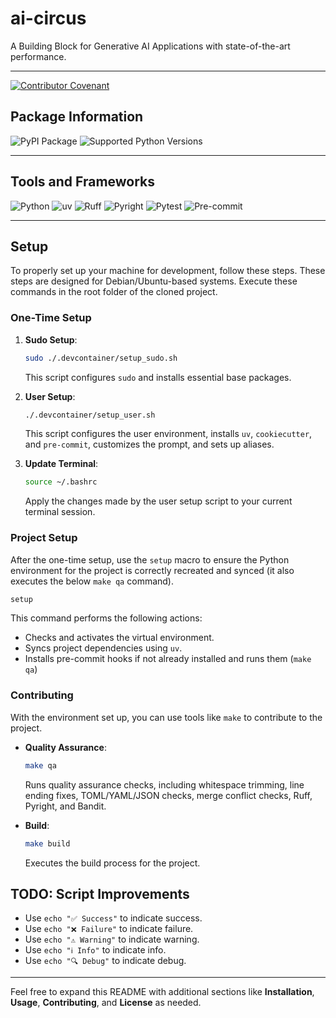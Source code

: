 # ai-circus

A Building Block for Generative AI Applications with state-of-the-art performance.

---
[![Contributor Covenant](https://img.shields.io/badge/Contributor%20Covenant-2.1-4baaaa.svg)](code_of_conduct.md)

## Package Information

![PyPI Package](https://img.shields.io/badge/Package%20Version-0.0.1-green?style=for-the-badge)
![Supported Python Versions](https://img.shields.io/badge/Supported%20Python%20Versions-3.13%2B-blue?style=for-the-badge)

---

## Tools and Frameworks


![Python](https://img.shields.io/badge/Python-3776AB?style=for-the-badge&logo=python&logoColor=FFD43B)
![uv](https://img.shields.io/badge/uv-4baaaa?style=for-the-badge&logo=github)
![Ruff](https://img.shields.io/badge/Ruff-000000?style=for-the-badge&logo=ruff&logoColor=white)
![Pyright](https://img.shields.io/badge/Pyright-61DAFB?style=for-the-badge&logo=pyright&logoColor=white)
![Pytest](https://img.shields.io/badge/Pytest-0A9DFF?style=for-the-badge&logo=pytest&logoColor=white)
![Pre-commit](https://img.shields.io/badge/Pre--commit-FDA50F?style=for-the-badge&logo=pre-commit&logoColor=white)

---

## Setup

To properly set up your machine for development, follow these steps. These steps are designed for Debian/Ubuntu-based systems. Execute these commands in the root folder of the cloned project.

### One-Time Setup

1.  **Sudo Setup**:

    ```bash
    sudo ./.devcontainer/setup_sudo.sh
    ```

    This script configures `sudo` and installs essential base packages.

2.  **User Setup**:

    ```bash
    ./.devcontainer/setup_user.sh
    ```

    This script configures the user environment, installs `uv`, `cookiecutter`, and `pre-commit`, customizes the prompt, and sets up aliases.

3.  **Update Terminal**:

    ```bash
    source ~/.bashrc
    ```

    Apply the changes made by the user setup script to your current terminal session.

### Project Setup

After the one-time setup, use the `setup` macro to ensure the Python environment for the project is correctly recreated and synced (it also executes the below `make qa` command).

```bash
setup
```

This command performs the following actions:

*   Checks and activates the virtual environment.
*   Syncs project dependencies using `uv`.
*   Installs pre-commit hooks if not already installed and runs them (`make qa`)

### Contributing

With the environment set up, you can use tools like `make` to contribute to the project.

*   **Quality Assurance**:

    ```bash
    make qa
    ```

    Runs quality assurance checks, including whitespace trimming, line ending fixes, TOML/YAML/JSON checks, merge conflict checks, Ruff, Pyright, and Bandit.
*   **Build**:

    ```bash
    make build
    ```

    Executes the build process for the project.



## TODO: Script Improvements

- Use `echo "✅ Success"` to indicate success.
- Use `echo "❌ Failure"` to indicate failure.
- Use `echo "⚠️ Warning"` to indicate warning.
- Use `echo "ℹ️ Info"` to indicate info.
- Use `echo "🔍 Debug"` to indicate debug.

---

Feel free to expand this README with additional sections like **Installation**, **Usage**, **Contributing**, and **License** as needed.
